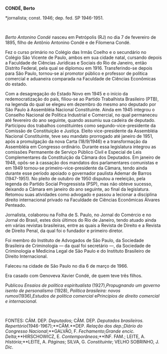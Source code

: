 **CONDÉ, Berto**

\*jornalista; const. 1946; dep. fed. SP 1946-1951.

 

*Berto Antonino Condé* nasceu em Petrópolis (RJ) no dia 7 de fevereiro
de 1895, filho de Antônio Antonino Condé e de Filomena Condé.

Fez o curso primário no Colégio das Irmãs Coelho e o secundário no
Colégio São Vicente de Paulo, ambos em sua cidade natal, cursando depois
a Faculdade de Ciências Jurídicas e Sociais do Rio de Janeiro, então
Distrito Federal, pela qual se diplomou em 1916. Transferindo-se depois
para São Paulo, tornou-se aí promotor público e professor de política
comercial e aduaneira comparada na Faculdade de Ciências Econômicas do
estado.

Com a desagregação do Estado Novo em 1945 e o início da redemocratização
do país, filiou-se ao Partido Trabalhista Brasileiro (PTB), na legenda
do qual se elegeu em dezembro do mesmo ano deputado por São Paulo à
Assembléia Nacional Constituinte. Ainda em 1945 integrou o Conselho
Nacional de Política Industrial e Comercial, no qual permaneceu até
fevereiro do ano seguinte, quando assumiu sua cadeira de deputado.
Participou dos trabalhos constituintes como segundo-vice-presidente da
Comissão de Constituição e Justiça. Eleito vice-presidente da Assembléia
Nacional Constituinte, teve seu mandato prorrogado até janeiro de 1951,
após a promulgação da nova Carta (18/9/1946) e a transformação da
Assembléia em Congresso ordinário. Durante essa legislatura integrou as
comissões Permanente de Serviço Público Civil e Especial de Leis
Complementares da Constituição da Câmara dos Deputados. Em janeiro de
1948, opôs-se à cassação dos mandatos dos parlamentares comunistas e em
1949 tornou-se primeiro-vice-presidente da Câmara, tendo ainda durante
esse período apoiado o governador paulista Ademar de Barros (1947-1951).
No pleito de outubro de 1950 disputou a reeleição, pela legenda do
Partido Social Progressista (PSP), mas não obteve sucesso, deixando a
Câmara em janeiro do ano seguinte, ao final da legislatura. Retomou suas
atividades como advogado e passou a lecionar a disciplina direito
internacional privado na Faculdade de Ciências Econômicas Álvares
Penteado.

Jornalista, colaborou na Folha de S. Paulo, no Jornal do Comércio e no
Jornal do Brasil, estes dois últimos do Rio de Janeiro, tendo atuado
ainda em várias revistas brasileiras, entre as quais a Revista de
Direito e a Revista de Direito Penal, da qual foi o fundador e primeiro
diretor.

Foi membro do Instituto de Advogados de São Paulo, da Sociedade
Brasileira de Criminologia — da qual foi secretário —, da Sociedade de
Criminologia e Medicina Legal de São Paulo e do Instituto Brasileiro de
Direito Internacional.

Faleceu na cidade de São Paulo no dia 6 de março de 1966.

Era casado com Genoveva Xavier Condé, de quem teve três filhos.

Publicou *Ensaios de política espiritualista* (1927),*Propugnando um
governo isento de* *personalismo* (1928), *Política brasileira: novos*
*rumos*(1936),*Estudos de política comercial* e*Princípios de direito
comercial e internacional.*

 

FONTES: CÂM. DEP. *Deputados*; CÂM. DEP. *Deputados brasileiros.
Repertório*(1946-1967);**CÂM.**DEP. *Relação dos dep.*;*Diário do
Congresso* *Nacional*;**GALVÃO, F. *Fechamento*;*Grande* *encic.
Delta*;**HIRSCHOWICZ, E. *Contemporâneos*;**INF. FAM.; LEITE, A.
*História*;**LEITE, A. *Páginas*; SILVA, G. *Constituinte*; VELHO
SOBRINHO, J. *Dic*.

 

 
